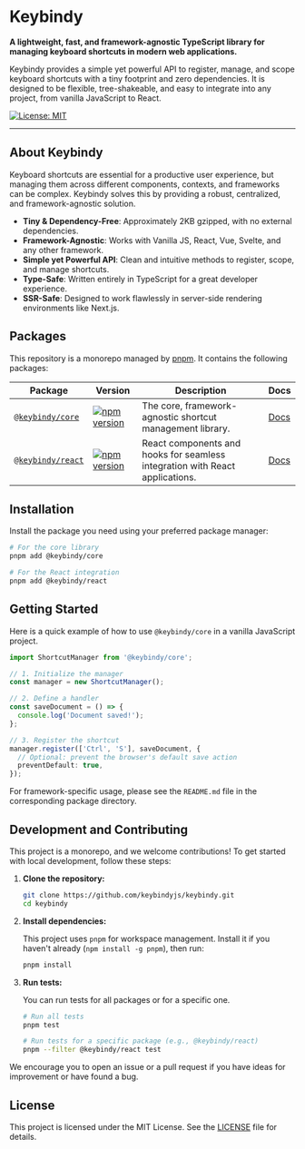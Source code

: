 # Keybindy

**A lightweight, fast, and framework-agnostic TypeScript library for managing keyboard shortcuts in modern web applications.**

Keybindy provides a simple yet powerful API to register, manage, and scope keyboard shortcuts with a tiny footprint and zero dependencies. It is designed to be flexible, tree-shakeable, and easy to integrate into any project, from vanilla JavaScript to React.

[![License: MIT](https://img.shields.io/badge/License-MIT-blue.svg)](https://opensource.org/licenses/MIT)

---

## About Keybindy

Keyboard shortcuts are essential for a productive user experience, but managing them across different components, contexts, and frameworks can be complex. Keybindy solves this by providing a robust, centralized, and framework-agnostic solution.

- **Tiny & Dependency-Free**: Approximately 2KB gzipped, with no external dependencies.
- **Framework-Agnostic**: Works with Vanilla JS, React, Vue, Svelte, and any other framework.
- **Simple yet Powerful API**: Clean and intuitive methods to register, scope, and manage shortcuts.
- **Type-Safe**: Written entirely in TypeScript for a great developer experience.
- **SSR-Safe**: Designed to work flawlessly in server-side rendering environments like Next.js.

## Packages

This repository is a monorepo managed by [pnpm](https://pnpm.io/). It contains the following packages:

| Package                               | Version                                                                                                         | Description                                                                  | Docs                               |
| ------------------------------------- | --------------------------------------------------------------------------------------------------------------- | ---------------------------------------------------------------------------- | ---------------------------------- |
| [`@keybindy/core`](./packages/core)   | [![npm version](https://badge.fury.io/js/@keybindy%2Fcore.svg)](https://www.npmjs.com/package/@keybindy/core)   | The core, framework-agnostic shortcut management library.                    | [Docs](./packages/core/README.md)  |
| [`@keybindy/react`](./packages/react) | [![npm version](https://badge.fury.io/js/@keybindy%2Freact.svg)](https://www.npmjs.com/package/@keybindy/react) | React components and hooks for seamless integration with React applications. | [Docs](./packages/react/README.md) |

## Installation

Install the package you need using your preferred package manager:

```bash
# For the core library
pnpm add @keybindy/core

# For the React integration
pnpm add @keybindy/react
```

## Getting Started

Here is a quick example of how to use `@keybindy/core` in a vanilla JavaScript project.

```ts
import ShortcutManager from '@keybindy/core';

// 1. Initialize the manager
const manager = new ShortcutManager();

// 2. Define a handler
const saveDocument = () => {
  console.log('Document saved!');
};

// 3. Register the shortcut
manager.register(['Ctrl', 'S'], saveDocument, {
  // Optional: prevent the browser's default save action
  preventDefault: true,
});
```

For framework-specific usage, please see the `README.md` file in the corresponding package directory.

## Development and Contributing

This project is a monorepo, and we welcome contributions! To get started with local development, follow these steps:

1.  **Clone the repository:**

    ```bash
    git clone https://github.com/keybindyjs/keybindy.git
    cd keybindy
    ```

2.  **Install dependencies:**

    This project uses `pnpm` for workspace management. Install it if you haven't already (`npm install -g pnpm`), then run:

    ```bash
    pnpm install
    ```

3.  **Run tests:**

    You can run tests for all packages or for a specific one.

    ```bash
    # Run all tests
    pnpm test

    # Run tests for a specific package (e.g., @keybindy/react)
    pnpm --filter @keybindy/react test
    ```

We encourage you to open an issue or a pull request if you have ideas for improvement or have found a bug.

## License

This project is licensed under the MIT License. See the [LICENSE](./LICENSE.md) file for details.
